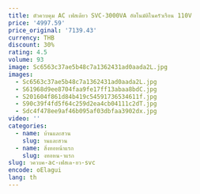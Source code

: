 ```yaml
---
title: ตัวควบคุม AC เฟสเดียว SVC-3000VA อัตโนมัติในครัวเรือน 110V
price: '4997.59'
price_original: '7139.43'
currency: THB
discount: 30%
rating: 4.5
volume: 93
image: Sc6563c37ae5b48c7a1362431ad0aada2L.jpg
images:
  - Sc6563c37ae5b48c7a1362431ad0aada2L.jpg
  - S61968d9ee8704faa9fe17ff13abaa8bdC.jpg
  - S201604f861d84b419c54591736534611f.jpg
  - S90c39f4fd5f64c259d2ea4cb04111c2dT.jpg
  - Sdc4f478ee9af46b095af03dbfaa3902dx.jpg
video: ''
categories:
  - name: บ้านและสวน
    slug: านและสวน
  - name: สิ่งทอหน้าแรก
    slug: งทอหน-าแรก
slug: วควบค-ac-เฟสเด-ยว-svc
encode: oElagui
lang: th
---
```

  